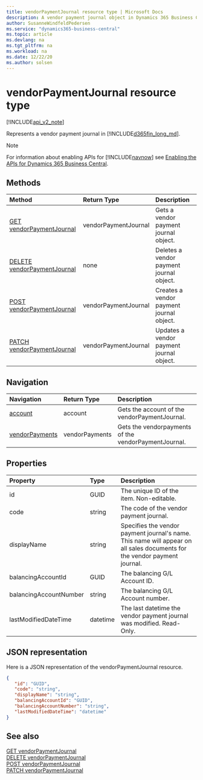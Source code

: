 ```yaml
---
title: vendorPaymentJournal resource type | Microsoft Docs
description: A vendor payment journal object in Dynamics 365 Business Central.
author: SusanneWindfeldPedersen
ms.service: "dynamics365-business-central"
ms.topic: article
ms.devlang: na
ms.tgt_pltfrm: na
ms.workload: na
ms.date: 12/22/20
ms.author: solsen
---
```


# vendorPaymentJournal resource type

[!INCLUDE[api_v2_note](../../includes/api_v2_note.md)]

Represents a vendor payment journal in [!INCLUDE[d365fin_long_md](../../includes/d365fin_long_md.md)].

> [!NOTE]  
> For information about enabling APIs for [!INCLUDE[navnow](../../includes/navnow_md.md)] see [Enabling the APIs for Dynamics 365 Business Central](../enabling-apis-for-dynamics-nav.md).

## Methods
| Method | Return Type|Description |
|:--------------------|:-----------|:-------------------------|
|[GET vendorPaymentJournal](../api/dynamics_vendorPaymentJournal_Get.md)|vendorPaymentJournal|Gets a vendor payment journal object.|
|[DELETE vendorPaymentJournal](../api/dynamics_vendorPaymentJournal_Delete.md)|none|Deletes a vendor payment journal object.|
|[POST vendorPaymentJournal](../api/dynamics_vendorPaymentJournal_Create.md)|vendorPaymentJournal|Creates a vendor payment journal object.|
|[PATCH vendorPaymentJournal](../api/dynamics_vendorPaymentJournal_Update.md)|vendorPaymentJournal|Updates a vendor payment journal object.|




## Navigation

| Navigation |Return Type| Description | 
 |:----------|:----------|:-----------------|
|[account](dynamics_account.md)|account |Gets the account of the vendorPaymentJournal.|
|[vendorPayments](dynamics_vendorpayment.md)|vendorPayments |Gets the vendorpayments of the vendorPaymentJournal.|


## Properties

| Property           | Type   |Description     |
|:-------------------|:-------|:---------------|
|id|GUID|The unique ID of the item. Non-editable.|
|code|string|The code of the vendor payment journal.|
|displayName|string|Specifies the vendor payment journal's name. This name will appear on all sales documents for the vendor payment journal.|
|balancingAccountId|GUID|The balancing G/L Account ID.|
|balancingAccountNumber|string|The balancing G/L Account number.|
|lastModifiedDateTime|datetime|The last datetime the vendor payment journal was modified. Read-Only.|


## JSON representation

Here is a JSON representation of the vendorPaymentJournal resource.


```json
{
   "id": "GUID",
   "code": "string",
   "displayName": "string",
   "balancingAccountId": "GUID",
   "balancingAccountNumber": "string",
   "lastModifiedDateTime": "datetime"
}
```
## See also

[GET vendorPaymentJournal](../api/dynamics_vendorPaymentJournal_Get.md)   
[DELETE vendorPaymentJournal](../api/dynamics_vendorPaymentJournal_Delete.md)   
[POST vendorPaymentJournal](../api/dynamics_vendorPaymentJournal_Create.md)   
[PATCH vendorPaymentJournal](../api/dynamics_vendorPaymentJournal_Update.md)   

